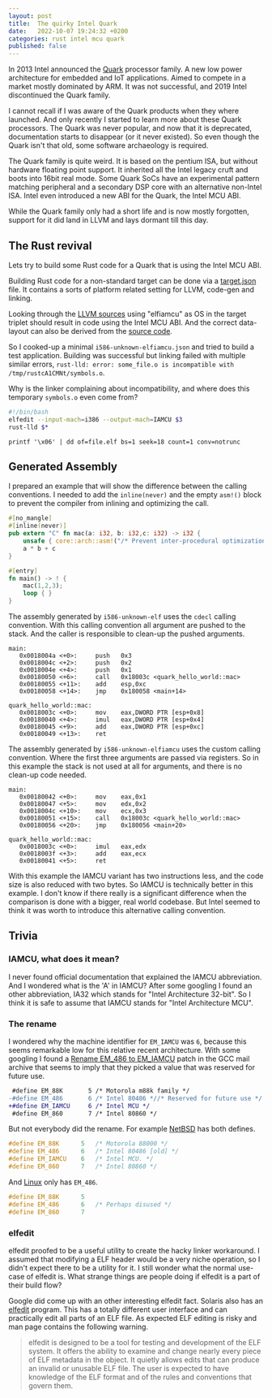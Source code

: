 ```yaml
---
layout: post
title:  The quirky Intel Quark
date:   2022-10-07 19:24:32 +0200
categories: rust intel mcu quark
published: false
---
```


In 2013 Intel announced the [Quark](https://en.wikipedia.org/wiki/Intel_Quark) processor family. A new low power architecture for embedded and IoT applications. Aimed to compete in a market mostly dominated by ARM. It was not successful, and 2019 Intel discontinued the Quark family.

I cannot recall if I was aware of the Quark products when they where launched. And only recently I started to learn more about these Quark processors. The Quark was never popular, and now that it is deprecated, documentation starts to disappear (or it never existed). So even though the Quark isn't that old, some software archaeology is required.

The Quark family is quite weird. It is based on the pentium ISA, but without hardware floating point support. It inherited all the Intel legacy cruft and boots into 16bit real mode. Some Quark SoCs have an experimental pattern matching peripheral and a secondary DSP core with an alternative non-Intel ISA. Intel even introduced a new ABI for the Quark, the Intel MCU ABI.

While the Quark family only had a short life and is now mostly forgotten, support for it did land in LLVM and lays dormant till this day.

## The Rust revival
Lets try to build some Rust code for a Quark that is using the Intel MCU ABI.

Building Rust code for a non-standard target can be done via a [target.json](https://docs.rust-embedded.org/embedonomicon/custom-target.html) file. It contains a sorts of platform related setting for LLVM, code-gen and linking.

Looking through the [LLVM sources](https://github.com/llvm/llvm-project/blob/0346f78a6f684f602212c457b36f8dbc9e93e3f9/llvm/lib/Support/Triple.cpp#L578) using "elfiamcu" as OS in the target triplet should result in code using the Intel MCU ABI. And the correct data-layout can also be derived from the [source code](https://github.com/llvm/llvm-project/blob/cff5bef948c91e4919de8a5fb9765e0edc13f3de/llvm/lib/Target/X86/X86TargetMachine.cpp#L119).

So I cooked-up a minimal `i586-unknown-elfiamcu.json` and tried to build a test application. Building was successful but linking failed with multiple similar errors, `rust-lld: error: some_file.o is incompatible with /tmp/rustcA1CMNt/symbols.o`.

Why is the linker complaining about incompatibility, and where does this temporary `symbols.o` even come from?





```bash
#!/bin/bash
elfedit --input-mach=i386 --output-mach=IAMCU $3
rust-lld $*
```

`printf '\x06' | dd of=file.elf bs=1 seek=18 count=1 conv=notrunc`

## Generated Assembly
I prepared an example that will show the difference between the calling conventions. I needed to add the `inline(never)` and the empty `asm!()` block to prevent the compiler from inlining and optimizing the call.
```rust
#[no_mangle]
#[inline(never)]
pub extern "C" fn mac(a: i32, b: i32,c: i32) -> i32 {
    unsafe { core::arch::asm!("/* Prevent inter-procedural optimizations */"); }
    a * b + c
}

#[entry]
fn main() -> ! {
    mac(1,2,3);
    loop { }
}
```

The assembly generated by `i586-unknown-elf` uses the `cdecl` calling convention. With this calling convention all argument are pushed to the stack. And the caller is responsible to clean-up the pushed arguments.
```
main:
   0x0018004a <+0>:     push   0x3
   0x0018004c <+2>:     push   0x2
   0x0018004e <+4>:     push   0x1
   0x00180050 <+6>:     call   0x18003c <quark_hello_world::mac>
   0x00180055 <+11>:    add    esp,0xc
   0x00180058 <+14>:    jmp    0x180058 <main+14>

quark_hello_world::mac:
   0x0018003c <+0>:     mov    eax,DWORD PTR [esp+0x8]
   0x00180040 <+4>:     imul   eax,DWORD PTR [esp+0x4]
   0x00180045 <+9>:     add    eax,DWORD PTR [esp+0xc]
   0x00180049 <+13>:    ret
```

The assembly generated by `i586-unknown-elfiamcu` uses the custom calling convention. Where the first three arguments are passed via registers. So in this example the stack is not used at all for arguments, and there is no clean-up code needed.
```
main:
   0x00180042 <+0>:     mov    eax,0x1
   0x00180047 <+5>:     mov    edx,0x2
   0x0018004c <+10>:    mov    ecx,0x3
   0x00180051 <+15>:    call   0x18003c <quark_hello_world::mac>
   0x00180056 <+20>:    jmp    0x180056 <main+20>

quark_hello_world::mac:
   0x0018003c <+0>:     imul   eax,edx
   0x0018003f <+3>:     add    eax,ecx
   0x00180041 <+5>:     ret
```

With this example the IAMCU variant has two instructions less, and the code size is also reduced with two bytes. So IAMCU is technically better in this example. I don't know if there really is a significant difference when the comparison is done with a bigger, real world codebase. But Intel seemed to think it was worth to introduce this alternative calling convention.

## Trivia

### IAMCU, what does it mean?
I never found official documentation that explained the IAMCU abbreviation. And I wondered what is the 'A' in IAMCU? After some googling I found an other abbreviation, IA32 which stands for "Intel Architecture 32-bit". So I think it is safe to assume that IAMCU stands for "Intel Architecture MCU".

### The rename
I wondered why the machine identifier for `EM_IAMCU` was `6`, because this seems remarkable low for this relative recent architecture.
With some googling I found a [Rename EM_486 to EM_IAMCU](https://gcc.gnu.org/legacy-ml/gcc/2015-05/msg00090.html) patch in the GCC mail archive that seems to imply that they picked a value that was reserved for future use.
```diff
 #define EM_88K		  5	/* Motorola m88k family */
-#define EM_486		  6	/* Intel 80486 *//* Reserved for future use */
+#define EM_IAMCU	  6	/* Intel MCU */
 #define EM_860		  7	/* Intel 80860 */
```
But not everybody did the rename. For example [NetBSD](https://github.com/NetBSD/src/blob/trunk/sys/sys/exec_elf.h) has both defines.
```c
#define EM_88K		5	/* Motorola 88000 */
#define EM_486		6	/* Intel 80486 [old] */
#define EM_IAMCU	6	/* Intel MCU. */
#define EM_860		7	/* Intel 80860 */
```

And [Linux](https://elixir.bootlin.com/linux/v6.0/source/include/uapi/linux/elf-em.h#L12) only has `EM_486`.
```c
#define EM_88K		5
#define EM_486		6	/* Perhaps disused */
#define EM_860		7
```

### elfedit
elfedit proofed to be a useful utility to create the hacky linker workaround. I assumed that modifying a ELF header would be a very niche operation, so I didn't expect there to be a utility for it. I still wonder what the normal use-case of elfedit is. What strange things are people doing if elfedit is a part of their build flow?

Google did come up with an other interesting elfedit fact. Solaris also has an [elfedit](https://docs.oracle.com/cd/E36784_01/html/E36870/elfedit-1.html) program. This has a totally different user interface and can practically edit all parts of an ELF file. As expected ELF editing is risky and man page contains the following warning.

> elfedit is designed to be a tool for testing and development of the ELF system. It offers the ability to examine and change nearly every piece of ELF metadata in the object. It quietly allows edits that can produce an invalid or unusable ELF file. The user is expected to have knowledge of the ELF format and of the rules and conventions that govern them.